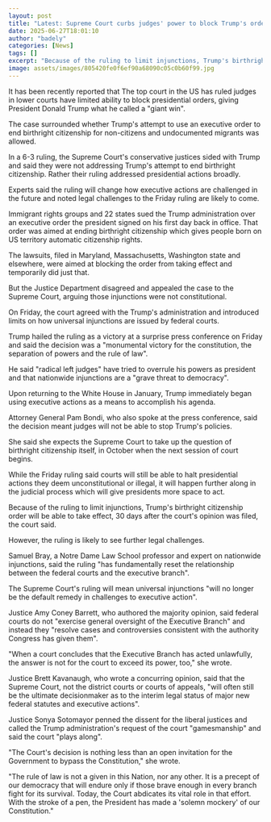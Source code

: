 ```yaml
---
layout: post
title: "Latest: Supreme Court curbs judges' power to block Trump's orders in birthright citizenship case"
date: 2025-06-27T18:01:10
author: "badely"
categories: [News]
tags: []
excerpt: "Because of the ruling to limit injunctions, Trump's birthright citizenship order will be able to take effect, 30 days after the courts opinion was fil"
image: assets/images/805420fe0f6ef90a68090c05c0b60f99.jpg
---
```


It has been recently reported that The top court in the US has ruled judges in lower courts have limited ability to block presidential orders, giving President Donald Trump what he called a "giant win".

The case surrounded whether Trump's attempt to use an executive order to end birthright citizenship for non-citizens and undocumented migrants was allowed.

In a 6-3 ruling, the Supreme Court's conservative justices sided with Trump and said they were not addressing Trump's attempt to end birthright citizenship. Rather their ruling addressed presidential actions broadly. 

Experts said the ruling will change how executive actions are challenged in the future and noted legal challenges to the Friday ruling are likely to come. 

Immigrant rights groups and 22 states sued the Trump administration over an executive order the president signed on his first day back in office. That order was aimed at ending birthright citizenship which gives people born on US territory automatic citizenship rights. 

The lawsuits, filed in Maryland, Massachusetts, Washington state and elsewhere, were aimed at blocking the order from taking effect and temporarily did just that.

But the Justice Department disagreed and appealed the case to the Supreme Court, arguing those injunctions were not constitutional.

On Friday, the court agreed with the Trump's administration and introduced limits on how universal injunctions are issued by federal courts. 

Trump hailed the ruling as a victory at a surprise press conference on Friday and said the decision was a "monumental victory for the constitution, the separation of powers and the rule of law". 

He said "radical left judges" have tried to overrule his powers as president and that nationwide injunctions are a "grave threat to democracy". 

Upon returning to the White House in January, Trump immediately began using executive actions as a means to accomplish his agenda.

Attorney General Pam Bondi, who also spoke at the press conference, said the decision meant judges will not be able to stop Trump's policies. 

She said she expects the Supreme Court to take up the question of birthright citizenship itself, in October when the next session of court begins. 

While the Friday ruling said courts will still be able to halt presidential actions they deem unconstitutional or illegal, it will happen further along in the judicial process which will give presidents more space to act.

Because of the ruling to limit injunctions, Trump's birthright citizenship order will be able to take effect, 30 days after the court's opinion was filed, the court said. 

However, the ruling is likely to see further legal challenges.

Samuel Bray, a Notre Dame Law School professor and expert on nationwide injunctions, said the ruling "has fundamentally reset the relationship between the federal courts and the executive branch".

The Supreme Court's ruling will mean universal injunctions "will no longer be the default remedy in challenges to executive action". 

Justice Amy Coney Barrett, who authored the majority opinion, said federal courts do not "exercise general oversight of the Executive Branch" and instead they "resolve cases and controversies consistent with the authority Congress has given them". 

"When a court concludes that the Executive Branch has acted unlawfully, the answer is not for the court to exceed its power, too," she wrote.

Justice Brett Kavanaugh, who wrote a concurring opinion, said that the Supreme Court, not the district courts or courts of appeals, "will often still be the ultimate decisionmaker as to the interim legal status of major new federal statutes and executive actions".

Justice Sonya Sotomayor penned the dissent for the liberal justices and called the Trump administration's request of the court "gamesmanship" and said the court "plays along".

"The Court's decision is nothing less than an open invitation for the Government to bypass the Constitution," she wrote.

"The rule of law is not a given in this Nation, nor any other. It is a precept of our democracy that will endure only if those brave enough in every branch fight for its survival. Today, the Court abdicates its vital role in that effort. With the stroke of a pen, the President has made a 'solemn mockery' of our Constitution."

